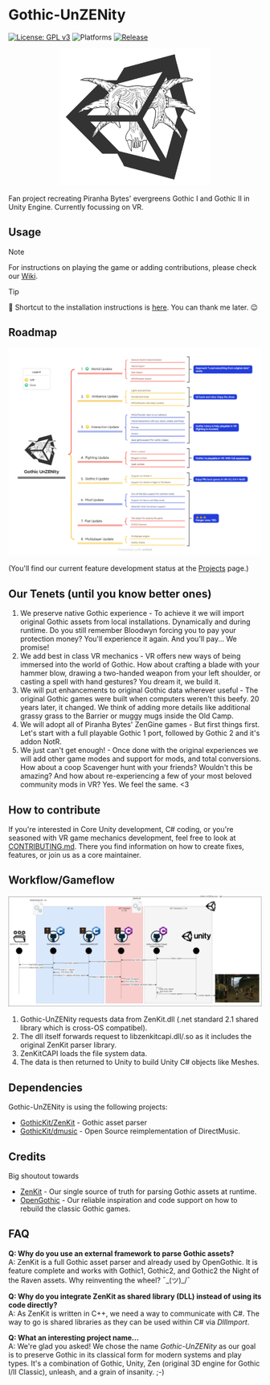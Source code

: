 # Gothic-UnZENity

[![License: GPL v3](https://img.shields.io/badge/License-GPLv3-blue.svg)](https://www.gnu.org/licenses/gpl-3.0)
![Platforms](https://img.shields.io/static/v1?label=Platforms&message=PCVR%20|%20Quest2%20|%20Pico4&color=darkgreen)
[![Release](https://img.shields.io/github/release-pre/Gothic-UnZENity-Project/Gothic-UnZENity)](https://github.com/Gothic-UnZENity-Project/Gothic-UnZENity/releases/latest)

<p align="center">
  <img src="./Docs/Gothic-UnZENity-logo.png" width="300" alt="Gothic-UnZENity logo" />
</p>
Fan project recreating Piranha Bytes' evergreens Gothic I and Gothic II in Unity Engine. Currently focussing on VR.


## Usage
> [!NOTE]
> For instructions on playing the game or adding contributions, please check our [Wiki](https://github.com/Gothic-UnZENity-Project/Gothic-UnZENity/wiki).

> [!TIP]
> 🤫 Shortcut to the installation instructions is [here](https://github.com/Gothic-UnZENity-Project/Gothic-UnZENity/wiki/Player%27s-Guide#setup). You can thank me later. 😉


## Roadmap

![Gothic-UnZENity - Roadmap](./Docs/Gothic-UnZENity-roadmap.png)

(You'll find our current feature development status at the [Projects](https://github.com/Gothic-UnZENity-Project/Gothic-UnZENity/projects?query=is%3Aopen) page.)

## Our Tenets (until you know better ones)
1. We preserve native Gothic experience -  To achieve it we will import original Gothic assets from local installations. Dynamically and during runtime. Do you still remember Bloodwyn forcing you to pay your protection money? You'll experience it again. And you'll pay... We promise!
2. We add best in class VR mechanics - VR offers new ways of being immersed into the world of Gothic. How about crafting a blade with your hammer blow, drawing a two-handed weapon from your left shoulder, or casting a spell with hand gestures? You dream it, we build it.
3. We will put enhancements to original Gothic data wherever useful - The original Gothic games were built when computers weren't this beefy. 20 years later, it changed. We think of adding more details like additional grassy grass to the Barrier or muggy mugs inside the Old Camp.
4. We will adopt all of Piranha Bytes' ZenGine games - But first things first. Let's start with a full playable Gothic 1 port, followed by Gothic 2 and it's addon NotR.
5. We just can't get enough! - Once done with the original experiences we will add other game modes and support for mods, and total conversions. How about a coop Scavenger hunt with your friends? Wouldn't this be amazing? And how about re-experiencing a few of your most beloved community mods in VR? Yes. We feel the same. <3

## How to contribute
If you're interested in Core Unity development, C# coding, or you're seasoned with VR game mechanics development, feel free to look at [CONTRIBUTING.md](./CONTRIBUTING.md). There you find information on how to create fixes, features, or join us as a core maintainer.

## Workflow/Gameflow

![data flow](Docs/data-flow.drawio.png)


1. Gothic-UnZENity requests data from ZenKit.dll (.net standard 2.1 shared library which is cross-OS compatibel).
2. The dll itself forwards request to libzenkitcapi.dll/.so as it includes the original ZenKit parser library.
3. ZenKitCAPI loads the file system data.
4. The data is then returned to Unity to build Unity C# objects like Meshes.


## Dependencies
Gothic-UnZENity is using the following projects:
* [GothicKit/ZenKit](https://github.com/GothicKit/ZenKit) - Gothic asset parser
* [GothicKit/dmusic](https://github.com/GothicKit/dmusic) - Open Source reimplementation of DirectMusic.

## Credits
Big shoutout towards
* [ZenKit](https://github.com/GothicKit/ZenKit) - Our single source of truth for parsing Gothic assets at runtime.
* [OpenGothic](https://github.com/Try/OpenGothic) - Our reliable inspiration and code support on how to rebuild the classic Gothic games.


## FAQ

**Q: Why do you use an external framework to parse Gothic assets?**  
A: ZenKit is a full Gothic asset parser and already used by OpenGothic. It is feature complete and works with Gothic1, Gothic2, and Gothic2 the Night of the Raven assets. Why reinventing the wheel? ¯\_(ツ)_/¯

**Q: Why do you integrate ZenKit as shared library (DLL) instead of using its code directly?**  
A: As ZenKit is written in C++, we need a way to communicate with C#. The way to go is shared libraries as they can be used within C# via _DllImport_.

**Q: What an interesting project name...**  
A: We're glad you asked! We chose the name _Gothic-UnZENity_ as our goal is to preserve Gothic in its classical form for modern systems and play types.
It's a combination of Gothic, Unity, Zen (original 3D engine for Gothic I/II Classic), unleash, and a grain of insanity. ;-)

